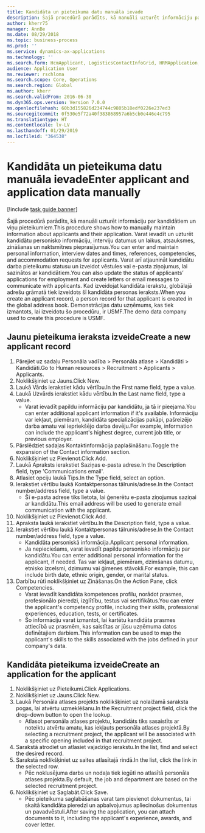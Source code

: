 ```yaml
---
title: Kandidāta un pieteikuma datu manuāla ievade
description: Šajā procedūrā parādīts, kā manuāli uzturēt informāciju par kandidātiem un viņu pieteikumiem.
author: kherr75
manager: AnnBe
ms.date: 08/29/2018
ms.topic: business-process
ms.prod: ''
ms.service: dynamics-ax-applications
ms.technology: ''
ms.search.form: HcmApplicant, LogisticsContactInfoGrid, HRMApplication,  DirPartyTable
audience: Application User
ms.reviewer: rschloma
ms.search.scope: Core, Operations
ms.search.region: Global
ms.author: kherr
ms.search.validFrom: 2016-06-30
ms.dyn365.ops.version: Version 7.0.0
ms.openlocfilehash: 60b3d155826d234744c9805b18edf0226e237ed3
ms.sourcegitcommit: 0f530e5f72a40f383868957a6b5cb0e446e4c795
ms.translationtype: HT
ms.contentlocale: lv-LV
ms.lasthandoff: 01/29/2019
ms.locfileid: "364538"
---
```

# <a name="enter-applicant-and-application-data-manually"></a><span data-ttu-id="92a35-103">Kandidāta un pieteikuma datu manuāla ievade</span><span class="sxs-lookup"><span data-stu-id="92a35-103">Enter applicant and application data manually</span></span>

[!include [task guide banner](../../includes/task-guide-banner.md)]

<span data-ttu-id="92a35-104">Šajā procedūrā parādīts, kā manuāli uzturēt informāciju par kandidātiem un viņu pieteikumiem.</span><span class="sxs-lookup"><span data-stu-id="92a35-104">This procedure shows how to manually maintain information about applicants and their application.</span></span>   <span data-ttu-id="92a35-105">Varat ievadīt un uzturēt kandidātu personisko informāciju, interviju datumus un laikus, atsauksmes, zināšanas un naktsmītnes pieprasījumus.</span><span class="sxs-lookup"><span data-stu-id="92a35-105">You can enter and maintain personal information, interview dates and times, references, competencies, and accommodation requests for applicants.</span></span> <span data-ttu-id="92a35-106">Varat arī atjaunināt kandidātu darba pieteikumu statusu un izveidot vēstules vai e-pasta ziņojumus, lai sazinātos ar kandidātiem.</span><span class="sxs-lookup"><span data-stu-id="92a35-106">You can also update the status of applicants’ applications for employment and create letters or email messages to communicate with applicants.</span></span> <span data-ttu-id="92a35-107">Kad izveidojat kandidāta ierakstu, globālajā adrešu grāmatā tiek izveidots šī kandidāta personas ieraksts.</span><span class="sxs-lookup"><span data-stu-id="92a35-107">When you create an applicant record, a person record for that applicant is created in the global address book.</span></span>       <span data-ttu-id="92a35-108">Demonstrācijas datu uzņēmums, kas tiek izmantots, lai izveidotu šo procedūru, ir USMF.</span><span class="sxs-lookup"><span data-stu-id="92a35-108">The demo data company used to create this procedure is USMF.</span></span>


## <a name="create-a-new-applicant-record"></a><span data-ttu-id="92a35-109">Jaunu pieteikuma ieraksta izveide</span><span class="sxs-lookup"><span data-stu-id="92a35-109">Create a new applicant record</span></span>
1. <span data-ttu-id="92a35-110">Pārejiet uz sadaļu Personāla vadība > Personāla atlase > Kandidāti > Kandidāti.</span><span class="sxs-lookup"><span data-stu-id="92a35-110">Go to Human resources > Recruitment > Applicants > Applicants.</span></span>
2. <span data-ttu-id="92a35-111">Noklikšķiniet uz Jauns.</span><span class="sxs-lookup"><span data-stu-id="92a35-111">Click New.</span></span>
3. <span data-ttu-id="92a35-112">Laukā Vārds ierakstiet kādu vērtību.</span><span class="sxs-lookup"><span data-stu-id="92a35-112">In the First name field, type a value.</span></span>
4. <span data-ttu-id="92a35-113">Laukā Uzvārds ierakstiet kādu vērtību.</span><span class="sxs-lookup"><span data-stu-id="92a35-113">In the Last name field, type a value.</span></span>
    * <span data-ttu-id="92a35-114">Varat ievadīt papildu informāciju par kandidātu, ja tā ir pieejama.</span><span class="sxs-lookup"><span data-stu-id="92a35-114">You can enter additional applicant information if it's available.</span></span> <span data-ttu-id="92a35-115">Informāciju var iekļaut, piemēram, kandidāta specializācijas pakāpi, pašreizējo darba amatu vai iepriekšējo darba devēju.</span><span class="sxs-lookup"><span data-stu-id="92a35-115">For example, information can include the applicant's highest degree, current job title, or previous employer.</span></span>  
5. <span data-ttu-id="92a35-116">Pārslēdziet sadaļas Kontaktinformācija paplašināšanu.</span><span class="sxs-lookup"><span data-stu-id="92a35-116">Toggle the expansion of the Contact information section.</span></span>
6. <span data-ttu-id="92a35-117">Noklikšķiniet uz Pievienot.</span><span class="sxs-lookup"><span data-stu-id="92a35-117">Click Add.</span></span>
7. <span data-ttu-id="92a35-118">Laukā Apraksts ierakstiet Saziņas e-pasta adrese.</span><span class="sxs-lookup"><span data-stu-id="92a35-118">In the Description field, type 'Communications email'.</span></span>
8. <span data-ttu-id="92a35-119">Atlasiet opciju laukā Tips.</span><span class="sxs-lookup"><span data-stu-id="92a35-119">In the Type field, select an option.</span></span>
9. <span data-ttu-id="92a35-120">Ierakstiet vērtību laukā Kontaktpersonas tālrunis/adrese.</span><span class="sxs-lookup"><span data-stu-id="92a35-120">In the Contact number/address field, type a value.</span></span>
    * <span data-ttu-id="92a35-121">Šī e-pasta adrese tiks lietota, lai ģenerētu e-pasta ziņojumus saziņai ar kandidātu.</span><span class="sxs-lookup"><span data-stu-id="92a35-121">This email address will be used to generate email communication with the applicant.</span></span>  
10. <span data-ttu-id="92a35-122">Noklikšķiniet uz Pievienot.</span><span class="sxs-lookup"><span data-stu-id="92a35-122">Click Add.</span></span>
11. <span data-ttu-id="92a35-123">Apraksta laukā ierakstiet vērtību.</span><span class="sxs-lookup"><span data-stu-id="92a35-123">In the Description field, type a value.</span></span>
12. <span data-ttu-id="92a35-124">Ierakstiet vērtību laukā Kontaktpersonas tālrunis/adrese.</span><span class="sxs-lookup"><span data-stu-id="92a35-124">In the Contact number/address field, type a value.</span></span>
    * <span data-ttu-id="92a35-125">Kandidāta personiskā informācija.</span><span class="sxs-lookup"><span data-stu-id="92a35-125">Applicant personal information.</span></span>  
    * <span data-ttu-id="92a35-126">Ja nepieciešams, varat ievadīt papildu personisko informāciju par kandidātu.</span><span class="sxs-lookup"><span data-stu-id="92a35-126">You can enter additional personal information for the applicant, if needed.</span></span> <span data-ttu-id="92a35-127">Tas var iekļaut, piemēram, dzimšanas datumu, etnisko izcelsmi, dzimumu vai ģimenes stāvokli.</span><span class="sxs-lookup"><span data-stu-id="92a35-127">For example, this can include birth date, ethnic origin, gender, or marital status.</span></span>  
13. <span data-ttu-id="92a35-128">Darbību rūtī noklikšķiniet uz Zināšanas.</span><span class="sxs-lookup"><span data-stu-id="92a35-128">On the Action Pane, click Competencies.</span></span>
    * <span data-ttu-id="92a35-129">Varat ievadīt kandidāta kompetences profilu, norādot prasmes, profesionālo pieredzi, izglītību, testus vai sertifikātus.</span><span class="sxs-lookup"><span data-stu-id="92a35-129">You can enter the applicant's competency profile, including their skills, professional experiences, education, tests, or certificates.</span></span>  
    * <span data-ttu-id="92a35-130">Šo informāciju varat izmantot, lai kartētu kandidāta prasmes attiecībā uz prasmēm, kas saistītas ar jūsu uzņēmuma datos definētajiem darbiem.</span><span class="sxs-lookup"><span data-stu-id="92a35-130">This information can be used to map the applicant's skills to the skills associated with the jobs defined in your company's data.</span></span>   

## <a name="create-an-application-for-the-applicant"></a><span data-ttu-id="92a35-131">Kandidāta pieteikuma izveide</span><span class="sxs-lookup"><span data-stu-id="92a35-131">Create an application for the applicant</span></span>
1. <span data-ttu-id="92a35-132">Noklikšķiniet uz Pieteikumi.</span><span class="sxs-lookup"><span data-stu-id="92a35-132">Click Applications.</span></span>
2. <span data-ttu-id="92a35-133">Noklikšķiniet uz Jauns.</span><span class="sxs-lookup"><span data-stu-id="92a35-133">Click New.</span></span>
3. <span data-ttu-id="92a35-134">Laukā Personāla atlases projekts noklikšķiniet uz nolaižamā saraksta pogas, lai atvērtu uzmeklēšanu.</span><span class="sxs-lookup"><span data-stu-id="92a35-134">In the Recruitment project field, click the drop-down button to open the lookup.</span></span>
    * <span data-ttu-id="92a35-135">Atlasot personāla atlases projektu, kandidāts tiks sasaistīts ar noteiktu atvērtu amatu, kas iekļauts personāla atlases projektā.</span><span class="sxs-lookup"><span data-stu-id="92a35-135">By selecting a recruitment project, the applicant will be associated with a specific opening included in that recruitment project.</span></span>  
4. <span data-ttu-id="92a35-136">Sarakstā atrodiet un atlasiet vajadzīgo ierakstu.</span><span class="sxs-lookup"><span data-stu-id="92a35-136">In the list, find and select the desired record.</span></span>
5. <span data-ttu-id="92a35-137">Sarakstā noklikšķiniet uz saites atlasītajā rindā.</span><span class="sxs-lookup"><span data-stu-id="92a35-137">In the list, click the link in the selected row.</span></span>
    * <span data-ttu-id="92a35-138">Pēc noklusējuma darbs un nodaļa tiek iegūti no atlasītā personāla atlases projekta.</span><span class="sxs-lookup"><span data-stu-id="92a35-138">By default, the job and department are based on the selected recruitment project.</span></span>  
6. <span data-ttu-id="92a35-139">Noklikšķiniet uz Saglabāt.</span><span class="sxs-lookup"><span data-stu-id="92a35-139">Click Save.</span></span>
    * <span data-ttu-id="92a35-140">Pēc pieteikuma saglabāšanas varat tam pievienot dokumentus, tai skaitā kandidāta pieredzi un apbalvojumus apliecinošus dokumentus un pavadvēstuli.</span><span class="sxs-lookup"><span data-stu-id="92a35-140">After saving the application, you can attach documents to it, including the applicant's experience, awards, and cover letter.</span></span>  

